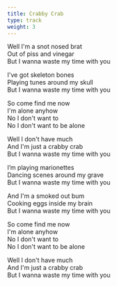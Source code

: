 ```yaml
---
title: Crabby Crab
type: track
weight: 3
---
```

Well I'm a snot nosed brat  
Out of piss and vinegar  
But I wanna waste my time with you

I've got skeleton bones  
Playing tunes around my skull  
But I wanna waste my time with you

So come find me now  
I'm alone anyhow  
No I don't want to  
No I don't want to be alone

Well I don't have much  
And I'm just a crabby crab  
But I wanna waste my time with you

I’m playing marionettes  
Dancing scenes around my grave  
But I wanna waste my time with you

And I'm a smoked out bum  
Cooking eggs inside my brain  
But I wanna waste my time with you

So come find me now  
I'm alone anyhow  
No I don't want to  
No I don't want to be alone

Well I don't have much  
And I'm just a crabby crab  
But I wanna waste my time with you

